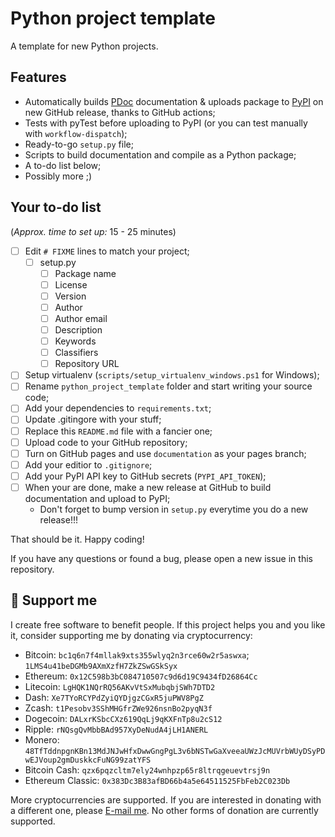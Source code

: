 # Python project template

A template for new Python projects.



## Features

- Automatically builds [PDoc](https://pdoc3.github.io/pdoc/) documentation & uploads package to [PyPI](https://pypi.org) on new GitHub release, thanks to GitHub actions;
- Tests with pyTest before uploading to PyPI (or you can test manually with `workflow-dispatch`);
- Ready-to-go `setup.py` file;
- Scripts to build documentation and compile as a Python package;
- A to-do list below;
- Possibly more ;)

## Your to-do list

(*Approx. time to set up:* 15 - 25 minutes)

- [ ] Edit `# FIXME` lines to match your project;
  - [ ] setup.py
    - [ ] Package name
    - [ ] License
    - [ ] Version
    - [ ] Author
    - [ ] Author email
    - [ ] Description
    - [ ] Keywords
    - [ ] Classifiers
    - [ ] Repository URL
- [ ] Setup virtualenv (`scripts/setup_virtualenv_windows.ps1` for Windows);
- [ ] Rename `python_project_template` folder and start writing your source code;
- [ ] Add your dependencies to `requirements.txt`;
- [ ] Update .gitingore with your stuff;
- [ ] Replace this `README.md` file with a fancier one;
- [ ] Upload code to your GitHub repository;
- [ ] Turn on GitHub pages and use `documentation` as your pages branch;
- [ ] Add your editior to `.gitignore`;
- [ ] Add your PyPI API key to GitHub secrets (`PYPI_API_TOKEN`);
- [ ] When your are done, make a new release at GitHub to build documentation and upload to PyPI;
  - Don't forget to bump version in `setup.py` everytime you do a new release!!!

That should be it. Happy coding!

If you have any questions or found a bug, please open a new issue in this repository.

## 🎁 Support me

I create free software to benefit people.
If this project helps you and you like it, consider supporting me by donating via cryptocurrency:

- Bitcoin: `bc1q6n7f4mllak9xts355wlyq2n3rce60w2r5aswxa`; `1LMS4u41beDGMb9AXmXzfH7ZkZSwGSkSyx`
- Ethereum: `0x12C598b3bC084710507c9d6d19C9434fD26864Cc`
- Litecoin: `LgHQK1NQrRQ56AKvVtSxMubqbjSWh7DTD2`
- Dash: `Xe7TYoRCYPdZyiQYDjgzCGxR5juPWV8PgZ`
- Zcash: `t1Pesobv3SShMHGfrZWe926nsnBo2pyqN3f`
- Dogecoin: `DALxrKSbcCXz619QqLj9qKXFnTp8u2cS12`
- Ripple: `rNQsgQvMbbBAd957XyDeNudA4jLH1ANERL`
- Monero: `48TfTddnpgnKBn13MdJNJwHfxDwwGngPgL3v6bNSTwGaXveeaUWzJcMUVrbWUyDSyPDwEJVoup2gmDuskkcFuNG99zatYFS`
- Bitcoin Cash: `qzx6pqzcltm7ely24wnhpzp65r8ltrqgeuevtrsj9n`
- Ethereum Classic: `0x383Dc3B83afBD66b4a5e64511525FbFeb2C023Db`

More cryptocurrencies are supported. If you are interested in donating with a different one, please [E-mail me](mailto:me@kevo.link).
No other forms of donation are currently supported.
